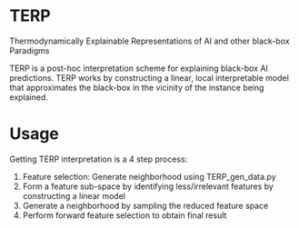 # TERP
Thermodynamically Explainable Representations of AI and other black-box Paradigms


TERP is a post-hoc interpretation scheme for explaining black-box AI predictions. TERP works by constructing a linear, local interpretable model that approximates the black-box in the vicinity of the instance being explained.

# Usage
Getting TERP interpretation is a 4 step process:

1. Feature selection: Generate neighborhood using TERP_gen_data.py
2. Form a feature sub-space by identifying less/irrelevant features by constructing a linear model
3. Generate a neighborhood by sampling the reduced feature space
4. Perform forward feature selection to obtain final result
